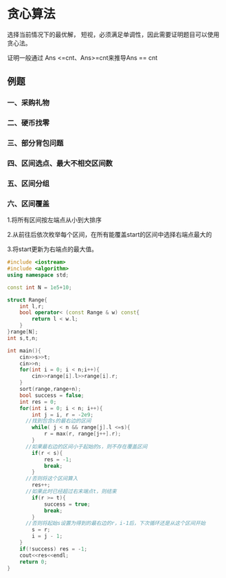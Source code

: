 # 贪心算法



选择当前情况下的最优解， 短视，必须满足单调性，因此需要证明题目可以使用贪心法。

证明一般通过 Ans <=cnt、Ans>=cnt来推导Ans == cnt

## 例题

### 一、采购礼物

### 二、硬币找零

### 三、部分背包问题

### 四、区间选点、最大不相交区间数

### 五、区间分组

### 六、区间覆盖

1.将所有区间按左端点从小到大排序

2.从前往后依次枚举每个区间，在所有能覆盖start的区间中选择右端点最大的

3.将start更新为右端点的最大值。

```cpp
#include <iostream>
#include <algorithm>
using namespace std;

const int N = 1e5+10;

struct Range{
    int l,r;
    bool operator< (const Range & w) const{
        return l < w.l;
    }
}range[N];
int s,t,n;

int main(){
    cin>>s>>t;
    cin>>n;
    for(int i = 0; i < n;i++){
        cin>>range[i].l>>range[i].r;
    }
    sort(range,range+n);
    bool success = false;
    int res = 0;
    for(int i = 0; i < n; i++){
        int j = i, r = -2e9;
      //找到包含s的最右边的区间
        while( j < n && range[j].l <=s){
            r = max(r, range[j++].r);
        }
      //如果最右边的区间小于起始的s，则不存在覆盖区间
        if(r < s){
            res = -1;
            break;
        }
      //否则将这个区间算入
        res++;
      //如果此时已经超过右末端点t，则结束
        if(r >= t){
            success = true;
            break;
        }
      //否则将起始s设置为得到的最右边的r，i-1后，下次循环还是从这个区间开始
        s = r;
        i = j - 1;
    }
    if(!success) res = -1;
    cout<<res<<endl;
    return 0;
}
```

